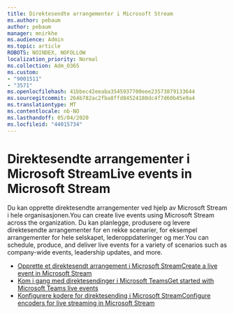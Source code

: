 ```yaml
---
title: Direktesendte arrangementer i Microsoft Stream
ms.author: pebaum
author: pebaum
manager: mnirkhe
ms.audience: Admin
ms.topic: article
ROBOTS: NOINDEX, NOFOLLOW
localization_priority: Normal
ms.collection: Adm_O365
ms.custom:
- "9001511"
- "3571"
ms.openlocfilehash: 41bbec42eeaba3545937700eee23573879133644
ms.sourcegitcommit: 264b782ac2fba8ffd84524180dc4f7d60b45e9a4
ms.translationtype: MT
ms.contentlocale: nb-NO
ms.lasthandoff: 05/04/2020
ms.locfileid: "44015734"
---
```

# <a name="live-events-in-microsoft-stream"></a><span data-ttu-id="c8b75-102">Direktesendte arrangementer i Microsoft Stream</span><span class="sxs-lookup"><span data-stu-id="c8b75-102">Live events in Microsoft Stream</span></span>

<span data-ttu-id="c8b75-103">Du kan opprette direktesendte arrangementer ved hjelp av Microsoft Stream i hele organisasjonen.</span><span class="sxs-lookup"><span data-stu-id="c8b75-103">You can create live events using Microsoft Stream across the organization.</span></span> <span data-ttu-id="c8b75-104">Du kan planlegge, produsere og levere direktesendte arrangementer for en rekke scenarier, for eksempel arrangementer for hele selskapet, lederoppdateringer og mer.</span><span class="sxs-lookup"><span data-stu-id="c8b75-104">You can schedule, produce, and deliver live events for a variety of scenarios such as company-wide events, leadership updates, and more.</span></span>

- [<span data-ttu-id="c8b75-105">Opprette et direktesendt arrangement i Microsoft Stream</span><span class="sxs-lookup"><span data-stu-id="c8b75-105">Create a live event in Microsoft Stream</span></span>](https://docs.microsoft.com/stream/live-create-event)
- [<span data-ttu-id="c8b75-106">Kom i gang med direktesendinger i Microsoft Teams</span><span class="sxs-lookup"><span data-stu-id="c8b75-106">Get started with Microsoft Teams live events</span></span>](https://support.office.com/article/get-started-with-microsoft-teams-live-events-d077fec2-a058-483e-9ab5-1494afda578a)
- [<span data-ttu-id="c8b75-107">Konfigurere kodere for direktesending i Microsoft Stream</span><span class="sxs-lookup"><span data-stu-id="c8b75-107">Configure encoders for live streaming in Microsoft Stream</span></span>](https://docs.microsoft.com/stream/live-encoder-setup)
